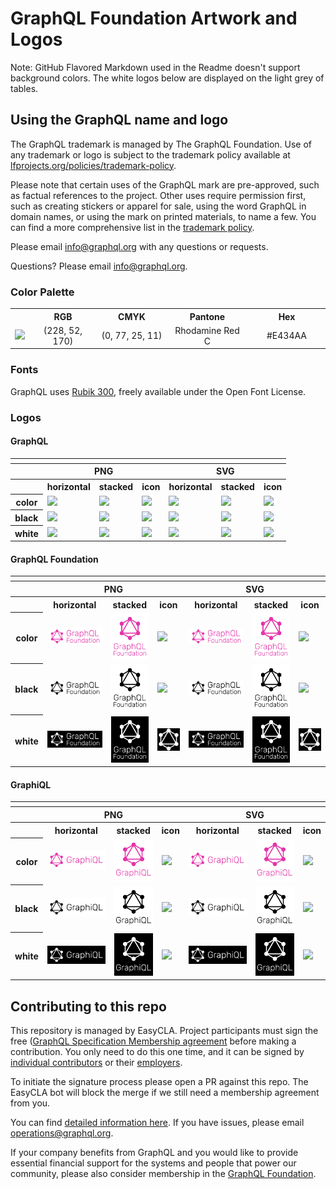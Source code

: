# GraphQL Foundation Artwork and Logos

Note: GitHub Flavored Markdown used in the Readme doesn't support background colors. The white logos below are displayed on the light grey of tables.

## Using the GraphQL name and logo

The GraphQL trademark is managed by The GraphQL Foundation. Use of any trademark or logo is subject to the trademark policy available at [lfprojects.org/policies/trademark-policy](https://lfprojects.org/policies/trademark-policy/).

Please note that certain uses of the GraphQL mark are pre-approved, such as factual references to the project. Other uses require permission first, such as creating stickers or apparel for sale, using the word GraphQL in domain names, or using the mark on printed materials, to name a few. You can find a more comprehensive list in the [trademark policy](https://lfprojects.org/policies/trademark-policy/).

Please email [info@graphql.org](mailto:info@graphql.org) with any questions or requests.

Questions? Please email [info@graphql.org](mailto:info@graphql.org).

### Color Palette

<table style="text-align:center">
	<tr>
		<th></th>
		<th width="175">RGB</th>
		<th width="175">CMYK</th>
		<th width="175">Pantone</th>
		<th width="175">Hex</th>
	</tr>
		<td><img src="./other/E434AA.svg" width="20"></td>
		<td>(228, 52, 170)</td>
		<td>(0, 77, 25, 11)</td>
		<td>Rhodamine Red C</td>
		<td>#E434AA</td>
	</tr>
</table>

### Fonts

GraphQL uses [Rubik 300](https://fonts.google.com/specimen/Rubik?sidebar.open=true&selection.family=Rubik:wght@300&preview.text=GraphQL&preview.text_type=custom), freely available under the Open Font License.

### Logos

#### GraphQL

<table>
    <tr>
    	<th colspan="7"></th>
    </tr>
    <tr>
        <th></th>
        <th colspan="3">PNG</th>
        <th colspan="3">SVG</th>
    </tr>
    <tr>
        <th></th>
        <th>horizontal</th>
        <th>stacked</th>
        <th>icon</th>
        <th>horizontal</th>
        <th>stacked</th>
        <th>icon</th>
    </tr>
    <tr>
        <th>color</th>
        <td><img src="./GraphQL/horizontal/GraphQL-logo.png" width="200"></td>
        <td><img src="./GraphQL/stacked/GraphQL-logo-stacked.png" width="95"></td>
        <td><img src="./GraphQL/icon/GraphQL-mark.png" width="75"></td>
        <td><img src="./GraphQL/horizontal/GraphQL-logo.svg" width="200"></td>
        <td><img src="./GraphQL/stacked/GraphQL-logo-stacked.svg" width="95"></td>
        <td><img src="./GraphQL/icon/GraphQL-mark.svg" width="75"></td>
    </tr>
    <tr>
        <th>black</th>
        <td><img src="./GraphQL/horizontal/GraphQL-logo-black.png" width="200"></td>
        <td><img src="./GraphQL/stacked/GraphQL-logo-stacked-black.png" width="95"></td>
        <td><img src="./GraphQL/icon/GraphQL-mark-black.png" width="75"></td>
        <td><img src="./GraphQL/horizontal/GraphQL-logo-black.svg" width="200"></td>
        <td><img src="./GraphQL/stacked/GraphQL-logo-stacked-black.svg" width="95"></td>
        <td><img src="./GraphQL/icon/GraphQL-mark-black.svg" width="75"></td>
    </tr>
    <tr>
        <th>white</th>
        <td><img src="./GraphQL/horizontal/GraphQL-logo-white.png" width="200"></td>
        <td><img src="./GraphQL/stacked/GraphQL-logo-stacked-white.png" width="95"></td>
        <td><img src="./GraphQL/icon/GraphQL-mark-white.png" width="75"></td>
        <td><img src="./GraphQL/horizontal/GraphQL-logo-white.svg" width="200"></td>
        <td><img src="./GraphQL/stacked/GraphQL-logo-stacked-white.svg" width="95"></td>
        <td><img src="./GraphQL/icon/GraphQL-mark-white.svg" width="75"></td>
    </tr>
</table>


#### GraphQL Foundation

<table>
    <tr>
    	<th colspan="7"></th>
    </tr>
    <tr>
        <th></th>
        <th colspan="3">PNG</th>
        <th colspan="3">SVG</th>
    </tr>
    <tr>
        <th></th>
        <th>horizontal</th>
        <th>stacked</th>
        <th>icon</th>
        <th>horizontal</th>
        <th>stacked</th>
        <th>icon</th>
    </tr>
    <tr>
        <th>color</th>
        <td><img src="./GraphQL_Foundation/horizontal/GraphQL_Foundation-logo.png" width="200"></td>
        <td><img src="./GraphQL_Foundation/stacked/GraphQL_Foundation-logo-stacked.png" width="95"></td>
        <td><img src="./GraphQL_Foundation/icon/GraphQL_Foundation-mark.png" width="75"></td>
        <td><img src="./GraphQL_Foundation/horizontal/GraphQL_Foundation-logo.svg" width="200"></td>
        <td><img src="./GraphQL_Foundation/stacked/GraphQL_Foundation-logo-stacked.svg" width="95"></td>
        <td><img src="./GraphQL_Foundation/icon/GraphQL_Foundation-mark.svg" width="75"></td>
    </tr>
    <tr>
        <th>black</th>
        <td><img src="./GraphQL_Foundation/horizontal/GraphQL_Foundation-logo-black.png" width="200"></td>
        <td><img src="./GraphQL_Foundation/stacked/GraphQL_Foundation-logo-stacked-black.png" width="95"></td>
        <td><img src="./GraphQL_Foundation/icon/GraphQL_Foundation-mark-black.png" width="75"></td>
        <td><img src="./GraphQL_Foundation/horizontal/GraphQL_Foundation-logo-black.svg" width="200"></td>
        <td><img src="./GraphQL_Foundation/stacked/GraphQL_Foundation-logo-stacked-black.svg" width="95"></td>
        <td><img src="./GraphQL_Foundation/icon/GraphQL_Foundation-mark-black.svg" width="75"></td>
    </tr>
    <tr>
        <th>white</th>
        <td><img src="./GraphQL_Foundation/horizontal/GraphQL_Foundation-logo-white.svg" width="200"></td>
        <td><img src="./GraphQL_Foundation/stacked/GraphQL_Foundation-logo-stacked-white.png" width="95"></td>
        <td><img src="./GraphQL_Foundation/icon/GraphQL_Foundation-mark-white.png" width="75"></td>
        <td><img src="./GraphQL_Foundation/horizontal/GraphQL_Foundation-logo-white.svg" width="200"></td>
        <td><img src="./GraphQL_Foundation/stacked/GraphQL_Foundation-logo-stacked-white.svg" width="95"></td>
        <td><img src="./GraphQL_Foundation/icon/GraphQL_Foundation-mark-white.svg" width="75"></td>
    </tr>
</table>

#### GraphiQL

<table>
    <tr>
    	<th colspan="7"></th>
    </tr>
    <tr>
        <th></th>
        <th colspan="3">PNG</th>
        <th colspan="3">SVG</th>
    </tr>
    <tr>
        <th></th>
        <th>horizontal</th>
        <th>stacked</th>
        <th>icon</th>
        <th>horizontal</th>
        <th>stacked</th>
        <th>icon</th>
    </tr>
    <tr>
        <th>color</th>
        <td><img src="./GraphiQL/horizontal/GraphiQL-logo.png" width="200"></td>
        <td><img src="./GraphiQL/stacked/GraphiQL-logo-stacked.png" width="95"></td>
        <td><img src="./GraphQL/icon/GraphQL-mark.png" width="75"></td>
        <td><img src="./GraphiQL/horizontal/GraphiQL-logo.svg" width="200"></td>
        <td><img src="./GraphiQL/stacked/GraphiQL-logo-stacked.svg" width="95"></td>
        <td><img src="./GraphQL/icon/GraphQL-mark.svg" width="75"></td>
    </tr>
    <tr>
        <th>black</th>
        <td><img src="./GraphiQL/horizontal/GraphiQL-logo-black.png" width="200"></td>
        <td><img src="./GraphiQL/stacked/GraphiQL-logo-stacked-black.png" width="95"></td>
        <td><img src="./GraphQL/icon/GraphQL-mark-black.png" width="75"></td>
        <td><img src="./GraphiQL/horizontal/GraphiQL-logo-black.svg" width="200"></td>
        <td><img src="./GraphiQL/stacked/GraphiQL-logo-stacked-black.svg" width="95"></td>
        <td><img src="./GraphQL/icon/GraphQL-mark-black.svg" width="75"></td>
    </tr>
    <tr>
        <th>white</th>
        <td><img src="./GraphiQL/horizontal/GraphiQL-logo-white.png" width="200"></td>
        <td><img src="./GraphiQL/stacked/GraphiQL-logo-stacked-white.png" width="95"></td>
        <td><img src="./GraphQL/icon/GraphQL-mark-white.png" width="75"></td>
        <td><img src="./GraphiQL/horizontal/GraphiQL-logo-white.svg" width="200"></td>
        <td><img src="./GraphiQL/stacked/GraphiQL-logo-stacked-white.svg" width="95"></td>
        <td><img src="./GraphQL/icon/GraphQL-mark-white.svg" width="75"></td>
    </tr>
</table>



## Contributing to this repo

This repository is managed by EasyCLA. Project participants must sign the free ([GraphQL Specification Membership agreement](https://preview-spec-membership.graphql.org) before making a contribution. You only need to do this one time, and it can be signed by [individual contributors](http://individual-spec-membership.graphql.org/) or their [employers](http://corporate-spec-membership.graphql.org/).

To initiate the signature process please open a PR against this repo. The EasyCLA bot will block the merge if we still need a membership agreement from you.

You can find [detailed information here](https://github.com/graphql/graphql-wg/tree/main/membership). If you have issues, please email [operations@graphql.org](mailto:operations@graphql.org).

If your company benefits from GraphQL and you would like to provide essential financial support for the systems and people that power our community, please also consider membership in the [GraphQL Foundation](https://foundation.graphql.org/join).
